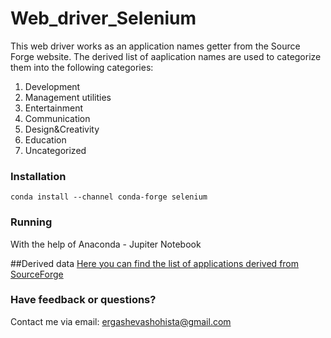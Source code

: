 # Web_driver_Selenium
This web driver works as an application names getter from the Source Forge website. 
The derived list of aaplication names are used to categorize them into the following categories:
1. Development
2. Management utilities
3. Entertainment
4. Communication
5. Design&Creativity
6. Education
7. Uncategorized
### Installation
```shell
conda install --channel conda-forge selenium
```
### Running
With the help of Anaconda - Jupiter Notebook

##Derived data
[Here you can find the list of applications derived from SourceForge](#https://drive.google.com/drive/folders/1YDHdUiMQA6B752jzHxsjEAsZAYHLa8Ra?usp=sharing)

### Have feedback or questions?
Contact me via email: ergashevashohista@gmail.com
